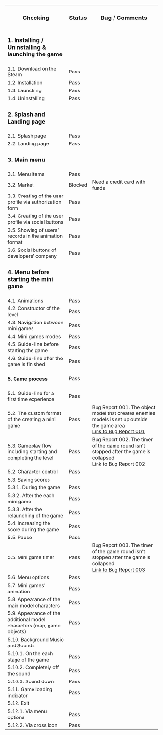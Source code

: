 <table>

<tr>
  <th colspan="2"><h3>Checking</h3></th>
  <th><h3>Status</h3></th>
  <th><h3>Bug / Comments</h3></th>
</tr>

<tr>
  <td colspan="2"><h3>1. Installing / Uninstalling & launching the game</h3></td>
  <td></td>
  <td></td>
</tr>
<tr>
  <td colspan="2">1.1. Download on the Steam</td>
  <td>Pass</td>
  <td></td>
</tr>
<tr>
  <td colspan="2">1.2. Installation</td>
  <td>Pass</td>
  <td></td>
</tr>
<tr>
  <td colspan="2">1.3. Launching</td>
  <td>Pass</td>
  <td></td>
</tr>
<tr>
  <td colspan="2">1.4. Uninstalling</td>
  <td>Pass</td>
  <td></td>
</tr>

<tr>
  <td colspan="2"><h3>2. Splash and Landing page</h3></td>
  <td></td>
  <td></td>
</tr>
<tr>
  <td colspan="2">2.1. Splash page</td>
  <td>Pass</td>
  <td></td>
</tr>
<tr>
  <td colspan="2">2.2. Landing page</td>
  <td>Pass</td>
  <td></td>
</tr>

<tr>
  <td colspan="2"><h3>3. Main menu</h3></td>
  <td></td>
  <td></td>
</tr>
<tr>
  <td colspan="2">3.1. Menu items</td>
  <td>Pass</td>
  <td></td>
</tr>
<tr>
  <td colspan="2">3.2. Market</td>
  <td>Blocked</td>
  <td>Need a credit card with funds</td>
</tr>
<tr>
  <td colspan="2">3.3. Creating of the user profile via authorization form</td>
  <td>Pass</td>
  <td></td>
</tr>
<tr>
  <td colspan="2">3.4. Creating of the user profile via social buttons</td>
  <td>Pass</td>
  <td></td>
</tr>
<tr>
  <td colspan="2">3.5. Showing of users’ records in the animation format</td>
  <td>Pass</td>
  <td></td>
</tr>
<tr>
  <td colspan="2">3.6. Social buttons of developers’ company</td>
  <td>Pass</td>
  <td></td>
</tr>

<tr>
  <td colspan="2"><h3>4. Menu before starting the mini game</h3></td>
  <td></td>
  <td></td>
</tr>
<tr>
  <td colspan="2">4.1. Animations </td>
  <td>Pass</td>
  <td></td>
</tr>
<tr>
  <td colspan="2">4.2. Constructor of the level</td>
  <td>Pass</td>
  <td></td>
</tr>
<tr>
  <td colspan="2">4.3. Navigation between mini games</td>
  <td>Pass</td>
  <td></td>
</tr>
<tr>
  <td colspan="2">4.4. Mini games modes</td>
  <td>Pass</td>
  <td></td>
</tr>
<tr>
  <td colspan="2">4.5. Guide-line before starting the game </td>
  <td>Pass</td>
  <td></td>
</tr>
<tr>
  <td colspan="2">4.6. Guide-line after the game is finished</td>
  <td>Pass</td>
  <td></td>
</tr>

<tr>
  <td colspan="2"><h4>5. Game process</h4></td>
  <td>Pass</td>
  <td></td>
</tr>
<tr>
  <td colspan="2">5.1. Guide-line for a first time experience</td>
  <td>Pass</td>
  <td></td>
</tr>
<tr>
  <td colspan="2">5.2. The custom format of the creating a mini game</td>
  <td>Pass</td>
  <td>Bug Report 001. The object model that creates enemies models is set up outside the game area</br> <a href="https://docs.google.com/spreadsheets/d/1AkTl4XcBWRuirASFcQn99zarTem1yJeD/edit?usp=drive_link">Link to Bug Report 001</a></td>
</tr>

<tr>
  <td colspan="2">5.3. Gameplay flow including starting and completing the level</td>
  <td>Pass</td>
  <td>Bug Report 002. The timer of the game round isn’t stopped after the game is collapsed</br>
  <a href="https://docs.google.com/spreadsheets/d/1MWLGoraF_eIUYwD_x6T1-P8UT2ttqVMi/edit?usp=drive_link&ouid=102543284257195464370&rtpof=true&sd=true">Link to Bug Report 002</a>
  </td>
</tr>
<tr>
  <td colspan="2">5.2. Character control </td>
  <td>Pass</td>
  <td></td>
</tr>
<tr>
  <td colspan="2">5.3. Saving scores</td>
  <td></td>
  <td></td>
</tr>
<tr>
  <td colspan="2">5.3.1. During the game</td>
  <td>Pass</td>
  <td></td>
</tr>
<tr>
  <td colspan="2">5.3.2. After the each mini game</td>
  <td>Pass</td>
  <td></td>
</tr>
<tr>
  <td colspan="2">5.3.3. After the relaunching of the game</td>
  <td>Pass</td>
  <td></td>
</tr>
<tr>
  <td colspan="2">5.4. Increasing the score during the game</td>
  <td>Pass</td>
  <td></td>
</tr>
<tr>
  <td colspan="2">5.5. Pause</td>
  <td>Pass</td>
  <td></td>
</tr>
<tr>
  <td colspan="2">5.5. Mini game timer</td>
  <td>Pass</td>
  <td>Bug Report 003. The timer of the game round isn’t stopped after the game is collapsed</br>
  <a href="https://docs.google.com/spreadsheets/d/1dYIw_f5Ee45g1lpl0jiZws-KVrvgtIQU/edit?usp=drive_link&ouid=102543284257195464370&rtpof=true&sd=true">Link to Bug Report 003</a></td>
</tr>



<tr>
  <td colspan="2">5.6. Menu options</td>
  <td>Pass</td>
  <td></td>
</tr>
<tr>
  <td colspan="2">5.7. Mini games' animation</td>
  <td>Pass</td>
  <td></td>
</tr>
<tr>
  <td colspan="2">5.8. Appearance of the main model characters</td>
  <td>Pass</td>
  <td></td>
</tr>
<tr>
  <td colspan="2">5.9. Appearance of the additional model characters (map, game objects)</td>
  <td>Pass</td>
  <td></td>
</tr>
<tr>
  <td colspan="2">5.10. Background Music and Sounds</td>
  <td></td>
  <td></td>
</tr>
<tr>
  <td colspan="2">5.10.1. On the each stage of the game</td>
  <td>Pass</td>
  <td></td>
</tr>
<tr>
  <td colspan="2">5.10.2. Сompletely off the sound</td>
  <td>Pass</td>
  <td></td>
</tr>
<tr>
  <td colspan="2">5.10.3. Sound down</td>
  <td>Pass</td>
  <td></td>
</tr>
                                         
<tr>
  <td colspan="2">5.11. Game loading indicator</td>
  <td>Pass</td>
  <td></td>
</tr>
<tr>
  <td colspan="2">5.12. Exit</td>
  <td></td>
  <td></td>
</tr>
<tr>
  <td colspan="2">5.12.1. Via menu options</td>
  <td>Pass</td>
  <td></td>
</tr>
<tr>
  <td colspan="2">5.12.2. Via cross icon</td>
  <td>Pass</td>
  <td></td>
</tr>


</table>
